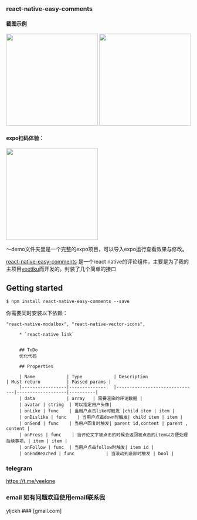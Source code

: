 ### react-native-easy-comments 

#### 截图示例
<img src="https://wx3.sinaimg.cn/mw690/6547935dgy1fq3s69cmcej20bi0kgjsi.jpg" width=250/>      <img src="https://wx3.sinaimg.cn/mw690/6547935dgy1fq3s69bvcjj20bi0kgaax.jpg" width=250/>

#### expo扫码体验：
<img src="https://wx1.sinaimg.cn/mw690/6547935dgy1fp0fx9cnauj20dj0imdgf.jpg" width=250 />

～demo文件夹里是一个完整的expo项目，可以导入expo运行查看效果与修改。

[react-native-easy-comments](https://github.com/yeelone/react-native-easy-comments) 是一个react native的评论组件，主要是为了我的主项目[yeetiku](https://github.com/yeelone/yeetiku-mobile-rn)而开发的。封装了几个简单的接口

## Getting started
`$ npm install react-native-easy-comments --save`

你需要同时安装以下依赖：

`
     "react-native-modalbox",
         "react-native-vector-icons",
         `

         * `react-native link`


         ## ToDo
         优化代码

         ## Properties

         | Name            | Type            | Description                  | Must return          | Passed params |
         |-----------------|--------------   |-------------------------------|-------------------|----------|
         | data            | array   | 需要渲染的评论数据 |
         | avatar | string  | 可以指定用户头像|
         | onLike | func    | 当用户点击like时触发 |child item | item |
         | onDislike | func    | 当用户点击down时触发| child item | item |
         | onSend | func    | 当用户回复时触发| parent id,content | parent , content |
         | onPress | func    | 当评论文字被点击的时候会返回被点击的item以方便处理后续事项，| item | item |
         | onFollow | func  | 当用户点击follow时触发| item id |
         | onEndReached | func            | 当滚动到底部时触发 | bool |


### telegram 
https://t.me/yeelone

### email 如有问题欢迎使用email联系我
yljckh ### [gmail.com]

